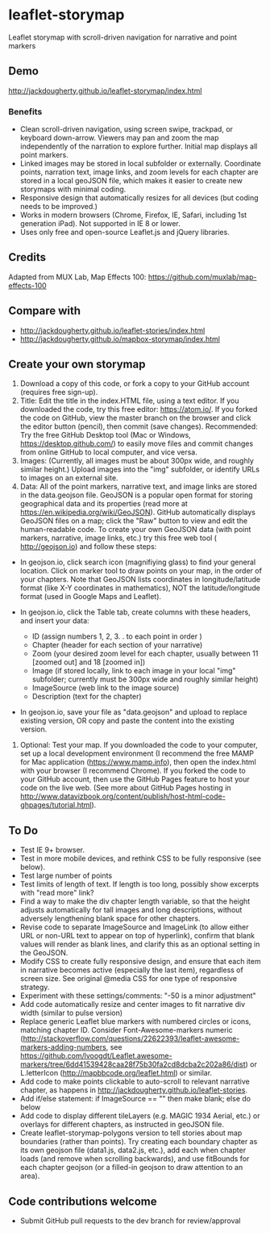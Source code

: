 # leaflet-storymap
Leaflet storymap with scroll-driven navigation for narrative and point markers

## Demo
http://jackdougherty.github.io/leaflet-storymap/index.html

### Benefits
- Clean scroll-driven navigation, using screen swipe, trackpad, or keyboard down-arrow. Viewers may pan and zoom the map independently of the narration to explore further. Initial map displays all point markers.
- Linked images may be stored in local subfolder or externally. Coordinate points, narration text, image links, and zoom levels for each chapter are stored in a local geoJSON file, which makes it easier to create new storymaps with minimal coding.
- Responsive design that automatically resizes for all devices (but coding needs to be improved.)
- Works in modern browsers (Chrome, Firefox, IE, Safari, including 1st generation iPad). Not supported in IE 8 or lower.
- Uses only free and open-source Leaflet.js and jQuery libraries.

## Credits
Adapted from MUX Lab, Map Effects 100: https://github.com/muxlab/map-effects-100

## Compare with
- http://jackdougherty.github.io/leaflet-stories/index.html
- http://jackdougherty.github.io/mapbox-storymap/index.html

## Create your own storymap

1. Download a copy of this code, or fork a copy to your GitHub account (requires free sign-up).
1. Title: Edit the title in the index.HTML file, using a text editor. If you downloaded the code, try this free editor: https://atom.io/. If you forked the code on GitHub, view the master branch on the browser and click the editor button (pencil), then commit (save changes). Recommended: Try the free GitHub Desktop tool (Mac or Windows, https://desktop.github.com/) to easily move files and commit changes from online GitHub to local computer, and vice versa.
1. Images: (Currently, all images must be about 300px wide, and roughly similar height.) Upload images into the "img" subfolder, or identify URLs to images on an external site.
1. Data: All of the point markers, narrative text, and image links are stored in the data.geojson file. GeoJSON is a popular open format for storing geographical data and its properties (read more at https://en.wikipedia.org/wiki/GeoJSON). GitHub automatically displays GeoJSON files on a map; click the "Raw" button to view and edit the human-readable code. To create your own GeoJSON data (with point markers, narrative, image links, etc.) try this free web tool ( http://geojson.io) and follow these steps:
- In geojson.io, click search icon (magnifiying glass) to find your general location. Click on marker tool to draw points on your map, in the order of your chapters. Note that GeoJSON lists coordinates in longitude/latitude format (like X-Y coordinates in mathematics), NOT the latitude/longitude format (used in Google Maps and Leaflet).
- In geojson.io, click the Table tab, create columns with these headers, and insert your data:
  - ID (assign numbers 1, 2, 3. . to each point in order )
  - Chapter (header for each section of your narrative)
  - Zoom (your desired zoom level for each chapter, usually between 11 [zoomed out] and 18 [zoomed in])
  - Image (if stored locally, link to each image in your local "img" subfolder; currently must be 300px wide and roughly similar height)
  - ImageSource (web link to the image source)
  - Description (text for the chapter)

- In geojson.io, save your file as "data.geojson" and upload to replace existing version, OR copy and paste the content into the existing version.
1. Optional: Test your map. If you downloaded the code to your computer, set up a local development environment (I recommend the free MAMP for Mac application (https://www.mamp.info), then open the index.html with your browser (I recommend Chrome). If you forked the code to your GitHub account, then use the GitHub Pages feature to host your code on the live web. (See more about GitHub Pages hosting in http://www.datavizbook.org/content/publish/host-html-code-ghpages/tutorial.html).

## To Do
- Test IE 9+ browser.
- Test in more mobile devices, and rethink CSS to be fully responsive (see below).
- Test large number of points
- Test limits of length of text. If length is too long, possibly show excerpts with "read more" link?
- Find a way to make the div chapter length variable, so that the height adjusts automatically for tall images and long descriptions, without adversely lengthening blank space for other chapters.
- Revise code to separate ImageSource and ImageLink (to allow either URL or non-URL text to appear on top of hyperlink), confirm that blank values will render as blank lines, and clarify this as an optional setting in the GeoJSON.
- Modify CSS to create fully responsive design, and ensure that each item in narrative becomes active (especially the last item), regardless of screen size. See original @media CSS for one type of responsive strategy.
- Experiment with these settings/comments: "-50 is a minor adjustment"
- Add code automatically resize and center images to fit narrative div width (similar to pulse version)
- Replace generic Leaflet blue markers with numbered circles or icons, matching chapter ID. Consider Font-Awesome-markers numeric (http://stackoverflow.com/questions/22622393/leaflet-awesome-markers-adding-numbers, see https://github.com/lvoogdt/Leaflet.awesome-markers/tree/6dd41539428caa28f75b30fa2cd8dcba2c202a86/dist) or L.letterIcon (http://mapbbcode.org/leaflet.html) or similar.
- Add code to make points clickable to auto-scroll to relevant narrative chapter, as happens in http://jackdougherty.github.io/leaflet-stories.
- Add if/else statement: if ImageSource == "" then make blank; else do below
- Add code to display different tileLayers (e.g. MAGIC 1934 Aerial, etc.) or overlays for different chapters, as instructed in geoJSON file.
- Create leaflet-storymap-polygons version to tell stories about map boundaries (rather than points). Try creating each boundary chapter as its own geojson file (data1.js, data2.js, etc.), add each when chapter loads (and remove when scrolling backwards), and use fitBounds for each chapter geojson (or a filled-in geojson to draw attention to an area).

## Code contributions welcome
- Submit GitHub pull requests to the dev branch for review/approval
